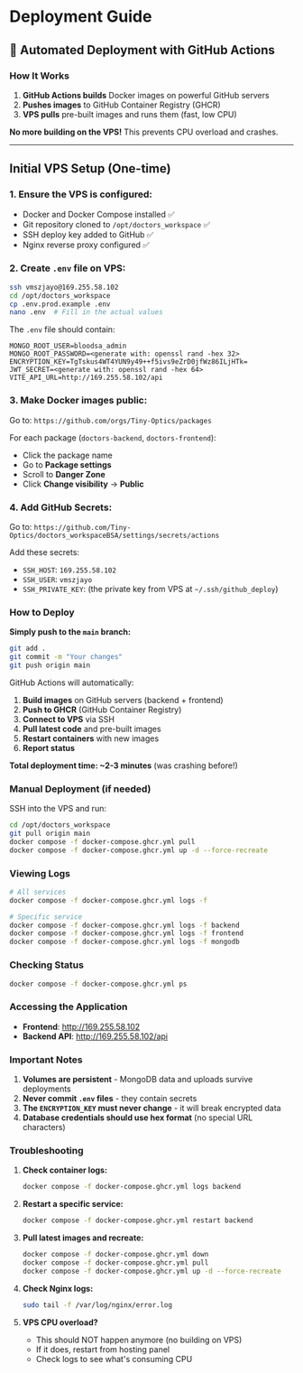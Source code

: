 # Deployment Guide

## 🚀 Automated Deployment with GitHub Actions

### How It Works

1. **GitHub Actions builds** Docker images on powerful GitHub servers
2. **Pushes images** to GitHub Container Registry (GHCR)
3. **VPS pulls** pre-built images and runs them (fast, low CPU)

**No more building on the VPS!** This prevents CPU overload and crashes.

---

## Initial VPS Setup (One-time)

### 1. **Ensure the VPS is configured:**
   - Docker and Docker Compose installed ✅
   - Git repository cloned to `/opt/doctors_workspace` ✅
   - SSH deploy key added to GitHub ✅
   - Nginx reverse proxy configured ✅

### 2. **Create `.env` file on VPS:**
   ```bash
   ssh vmszjayo@169.255.58.102
   cd /opt/doctors_workspace
   cp .env.prod.example .env
   nano .env  # Fill in the actual values
   ```

   The `.env` file should contain:
   ```env
   MONGO_ROOT_USER=bloodsa_admin
   MONGO_ROOT_PASSWORD=<generate with: openssl rand -hex 32>
   ENCRYPTION_KEY=TgTskus4WT4YUN9y49++f5ivs9eZrD0jfWz86ILjHTk=
   JWT_SECRET=<generate with: openssl rand -hex 64>
   VITE_API_URL=http://169.255.58.102/api
   ```

### 3. **Make Docker images public:**
   Go to: `https://github.com/orgs/Tiny-Optics/packages`
   
   For each package (`doctors-backend`, `doctors-frontend`):
   - Click the package name
   - Go to **Package settings**
   - Scroll to **Danger Zone**
   - Click **Change visibility** → **Public**

### 4. **Add GitHub Secrets:**
   Go to: `https://github.com/Tiny-Optics/doctors_workspaceBSA/settings/secrets/actions`
   
   Add these secrets:
   - `SSH_HOST`: `169.255.58.102`
   - `SSH_USER`: `vmszjayo`
   - `SSH_PRIVATE_KEY`: (the private key from VPS at `~/.ssh/github_deploy`)

### How to Deploy

**Simply push to the `main` branch:**
```bash
git add .
git commit -m "Your changes"
git push origin main
```

GitHub Actions will automatically:
1. **Build images** on GitHub servers (backend + frontend)
2. **Push to GHCR** (GitHub Container Registry)
3. **Connect to VPS** via SSH
4. **Pull latest code** and pre-built images
5. **Restart containers** with new images
6. **Report status**

**Total deployment time: ~2-3 minutes** (was crashing before!)

### Manual Deployment (if needed)

SSH into the VPS and run:
```bash
cd /opt/doctors_workspace
git pull origin main
docker compose -f docker-compose.ghcr.yml pull
docker compose -f docker-compose.ghcr.yml up -d --force-recreate
```

### Viewing Logs

```bash
# All services
docker compose -f docker-compose.ghcr.yml logs -f

# Specific service
docker compose -f docker-compose.ghcr.yml logs -f backend
docker compose -f docker-compose.ghcr.yml logs -f frontend
docker compose -f docker-compose.ghcr.yml logs -f mongodb
```

### Checking Status

```bash
docker compose -f docker-compose.ghcr.yml ps
```

### Accessing the Application

- **Frontend**: http://169.255.58.102
- **Backend API**: http://169.255.58.102/api

### Important Notes

1. **Volumes are persistent** - MongoDB data and uploads survive deployments
2. **Never commit `.env` files** - they contain secrets
3. **The `ENCRYPTION_KEY` must never change** - it will break encrypted data
4. **Database credentials should use hex format** (no special URL characters)

### Troubleshooting

1. **Check container logs:**
   ```bash
   docker compose -f docker-compose.ghcr.yml logs backend
   ```

2. **Restart a specific service:**
   ```bash
   docker compose -f docker-compose.ghcr.yml restart backend
   ```

3. **Pull latest images and recreate:**
   ```bash
   docker compose -f docker-compose.ghcr.yml down
   docker compose -f docker-compose.ghcr.yml pull
   docker compose -f docker-compose.ghcr.yml up -d --force-recreate
   ```

4. **Check Nginx logs:**
   ```bash
   sudo tail -f /var/log/nginx/error.log
   ```

5. **VPS CPU overload?**
   - This should NOT happen anymore (no building on VPS)
   - If it does, restart from hosting panel
   - Check logs to see what's consuming CPU

